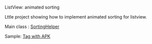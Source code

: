 ListView: animated sorting

Lttle project showing how to implement animated sorting for listview.

Main class : [SortingHelper](ListViewAnimatedSorting/src/main/java/com/github/lassana/animated_sorting/util/SortingHelper.java)

Sample: [Tag with APK](https://github.com/lassana/listview-anim-sorting/releases/tag/v0.2)
